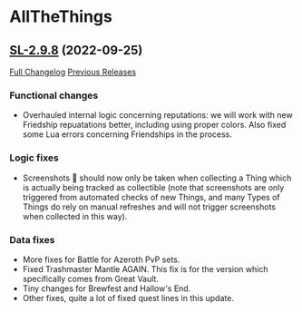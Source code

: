 # AllTheThings

## [SL-2.9.8](https://github.com/DFortun81/AllTheThings/tree/SL-2.9.8) (2022-09-25)
[Full Changelog](https://github.com/DFortun81/AllTheThings/compare/SL-2.9.7...SL-2.9.8) [Previous Releases](https://github.com/DFortun81/AllTheThings/releases)


### Functional changes

- Overhauled internal logic concerning reputations: we will work with new Friedship repuatations better, including using proper colors. Also fixed some Lua errors concerning Friendships in the process.


### Logic fixes

- Screenshots 📸 should now only be taken when collecting a Thing which is actually being tracked as collectible (note that screenshots are only triggered from automated checks of new Things, and many Types of Things do rely on manual refreshes and will not trigger screenshots when collected in this way).


### Data fixes

- More fixes for Battle for Azeroth PvP sets.
- Fixed Trashmaster Mantle AGAIN. This fix is for the version which specifically comes from Great Vault.
- Tiny changes for Brewfest and Hallow's End.
- Other fixes, quite a lot of fixed quest lines in this update.
